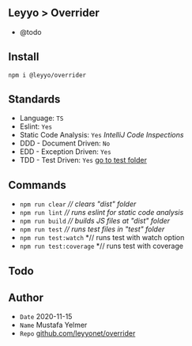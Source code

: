 ## Leyyo > Overrider

- @todo

## Install
``npm i @leyyo/overrider``

## Standards
- Language: `TS`
- Eslint: `Yes`
- Static Code Analysis: `Yes` *IntelliJ Code Inspections*
- DDD - Document Driven: `No`
- EDD - Exception Driven: `Yes`
- TDD - Test Driven: `Yes` [go to test folder](./test/)

## Commands
- ``npm run clear`` *// clears "dist" folder*
- ``npm run lint`` *// runs eslint for static code analysis*
- ``npm run build`` *// builds JS files at "dist" folder*
- ``npm run test`` *// runs test files in "test" folder*
- ``npm run test:watch`` *// runs test with watch option
- ``npm run test:coverage`` *// runs test with coverage

## Todo

## Author
- `Date` 2020-11-15
- `Name` Mustafa Yelmer
- `Repo` [github.com/leyyonet/overrider](https://github.com/leyyonet/overrider)
